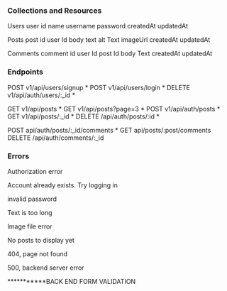 ### Collections and Resources
Users
    user
        id
        name
        username
        password
        createdAt
        updatedAt



Posts
    post
        id
        user Id
        body text
        alt Text
        imageUrl
        createdAt
        updatedAt


Comments
    comment
        id
        user Id
        post Id
        body Text
        createdAt
        updatedAt



### Endpoints

POST  v1/api/users/signup                   <!-- creates new user  username | "post" object with fields "email" and "name" and "password" | -->*
POST v1/api/users/login                     <!-- logs user into their account | "post" object with fields "email" and "password" --> *
DELETE v1/api/auth/users/:_id               <!-- deletes user | token -->*

GET v1/api/posts                            <!-- Returns all posts in the database -->*
GET v1/api/posts?page=3                     <!-- Returns third page of posts in the database -->*
POST v1/api/auth/posts                      <!-- creates a post | token, "post" object with fields "altText" and "bodyText", image field containing a file -->*
GET v1/api/posts/:_id                       <!-- returns specified post | "post" object with fields "userId" and "postId" -->*
DELETE /api/auth/posts/:id                  <!-- deletes post from database | "post" object with fields "user_id", post ID as URL param-->*

POST api/auth/posts/:_id/comments           <!-- creates a new comment | token, "post" object with a "bodyText", post ID as url param -->*
GET api/posts/:post/comments                <!-- Returns all comments for a specified post -->
DELETE /api/auth/comments/:_id              <!-- deletes comment | token, "post" object with fields "commentId" -->
    


### Errors

Authorization error

Account already exists. Try logging in

invalid password

Text is too long

Image file error

No posts to display yet

404, page not found

500, backend server error

***********BACK END FORM VALIDATION
